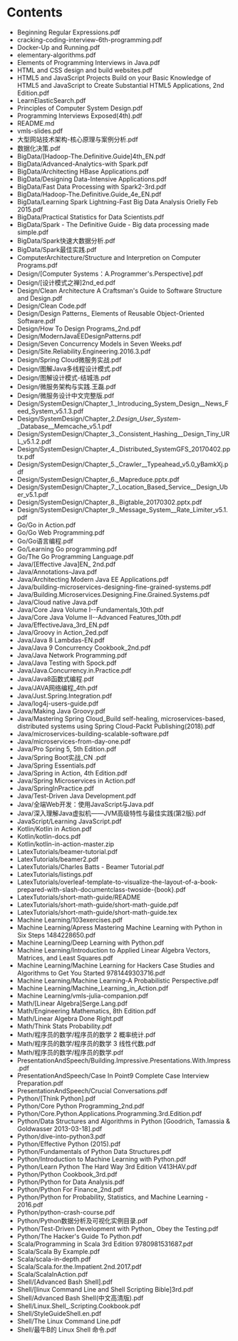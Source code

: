 # Contents
- Beginning Regular Expressions.pdf
- cracking-coding-interview-6th-programming.pdf
- Docker-Up and Running.pdf
- elementary-algorithms.pdf
- Elements of Programming Interviews in Java.pdf
- HTML and CSS design and build websites.pdf
- HTML5 and JavaScript Projects Build on your Basic Knowledge of HTML5 and JavaScript to Create Substantial HTML5 Applications, 2nd Edition.pdf
- LearnElasticSearch.pdf
- Principles of Computer System Design.pdf
- Programming Interviews Exposed(4th).pdf
- README.md
- vmls-slides.pdf
- 大型网站技术架构-核心原理与案例分析.pdf
- 数据化决策.pdf
- BigData/[Hadoop-The.Definitive.Guide]4th_EN.pdf
- BigData/Advanced-Analytics-with Spark.pdf
- BigData/Architecting HBase Applications.pdf
- BigData/Designing Data-Intensive Applications.pdf
- BigData/Fast Data Processing with Spark2-3rd.pdf
- BigData/Hadoop-The.Definitive.Guide_4e_EN.pdf
- BigData/Learning Spark Lightning-Fast Big Data Analysis Orielly Feb 2015.pdf
- BigData/Practical Statistics for Data Scientists.pdf
- BigData/Spark - The Definitive Guide - Big data processing made simple.pdf
- BigData/Spark快速大数据分析.pdf
- BigData/Spark最佳实践.pdf
- ComputerArchitecture/Structure and Interpretion on Computer Programs.pdf
- Design/[Computer Systems：A.Programmer's.Perspective].pdf
- Design/[设计模式之禅]2nd_ed.pdf
- Design/Clean Architecture A Craftsman's Guide to Software Structure and Design.pdf
- Design/Clean Code.pdf
- Design/Design Patterns_ Elements of Reusable Object-Oriented Software.pdf
- Design/How To Design Programs_2nd.pdf
- Design/ModernJavaEEDesignPatterns.pdf
- Design/Seven Concurrency Models in Seven Weeks.pdf
- Design/Site.Reliability.Engineering.2016.3.pdf
- Design/Spring Cloud微服务实战.pdf
- Design/图解Java多线程设计模式.pdf
- Design/图解设计模式-结城浩.pdf
- Design/微服务架构与实践.王磊.pdf
- Design/微服务设计中文完整版.pdf
- Design/SystemDesign/Chapter_1._Introducing_System_Design__News_Feed_System_v5.1.3.pdf
- Design/SystemDesign/Chapter_2._Design_User_System_-_Database__Memcache_v5.1.pdf
- Design/SystemDesign/Chapter_3._Consistent_Hashing__Design_Tiny_URL_v5.1.2.pdf
- Design/SystemDesign/Chapter_4._Distributed_SystemGFS_20170402.pptx.pdf
- Design/SystemDesign/Chapter_5._Crawler__Typeahead_v5.0_yBamkXj.pdf
- Design/SystemDesign/Chapter_6._Mapreduce.pptx.pdf
- Design/SystemDesign/Chapter_7._Location_Based_Service__Design_Uber_v5.1.pdf
- Design/SystemDesign/Chapter_8._Bigtable_20170302.pptx.pdf
- Design/SystemDesign/Chapter_9._Message_System__Rate_Limiter_v5.1.pdf
- Go/Go in Action.pdf
- Go/Go Web Programming.pdf
- Go/Go语言编程.pdf
- Go/Learning Go programming.pdf
- Go/The Go Programming Language.pdf
- Java/[Effective Java]EN_ 2nd.pdf
- Java/Annotations-Java.pdf
- Java/Architecting Modern Java EE Applications.pdf
- Java/building-microservices-designing-fine-grained-systems.pdf
- Java/Building.Microservices.Designing.Fine.Grained.Systems.pdf
- Java/Cloud native Java.pdf
- Java/Core Java Volume I--Fundamentals_10th.pdf
- Java/Core Java Volume II--Advanced Features_10th.pdf
- Java/EffectiveJava_3rd_EN.pdf
- Java/Groovy in Action_2ed.pdf
- Java/Java 8 Lambdas-EN.pdf
- Java/Java 9 Concurrency Cookbook_2nd.pdf
- Java/Java Network Programming.pdf
- Java/Java Testing with Spock.pdf
- Java/Java.Concurrency.in.Practice.pdf
- Java/Java8函数式编程.pdf
- Java/JAVA网络编程_4th.pdf
- Java/Just.Spring.Integration.pdf
- Java/log4j-users-guide.pdf
- Java/Making Java Groovy.pdf
- Java/Mastering Spring Cloud_Build self-healing, microservices-based, distributed systems using Spring Cloud-Packt Publishing(2018).pdf
- Java/microservices-building-scalable-software.pdf
- Java/microservices-from-day-one.pdf
- Java/Pro Spring 5, 5th Edition.pdf
- Java/Spring Boot实战_CN .pdf
- Java/Spring Essentials.pdf
- Java/Spring in Action, 4th Edition.pdf
- Java/Spring Microservices in Action.pdf
- Java/SpringInPractice.pdf
- Java/Test-Driven Java Development.pdf
- Java/全端Web开发：使用JavaScript与Java.pdf
- Java/深入理解Java虚拟机——JVM高级特性与最佳实践(第2版).pdf
- JavaScript/Learning JavaScript.pdf
- Kotlin/Kotlin in Action.pdf
- Kotlin/kotlin-docs.pdf
- Kotlin/kotlin-in-action-master.zip
- LatexTutorials/beamer-tutorial.pdf
- LatexTutorials/beamer2.pdf
- LatexTutorials/Charles Batts - Beamer Tutorial.pdf
- LatexTutorials/listings.pdf
- LatexTutorials/overleaf-template-to-visualize-the-layout-of-a-book-prepared-with-slash-documentclass-twoside-{book}.pdf
- LatexTutorials/short-math-guide/README
- LatexTutorials/short-math-guide/short-math-guide.pdf
- LatexTutorials/short-math-guide/short-math-guide.tex
- Machine Learning/103exercises.pdf
- Machine Learning/Apress Mastering Machine Learning with Python in Six Steps 1484228650.pdf
- Machine Learning/Deep Learning with Python.pdf
- Machine Learning/Introduction to Applied Linear Algebra Vectors, Matrices, and Least Squares.pdf
- Machine Learning/Machine Learning for Hackers Case Studies and Algorithms to Get You Started 9781449303716.pdf
- Machine Learning/Machine Learning-A Probabilistic Perspective.pdf
- Machine Learning/Machine_Learning_in_Action.pdf
- Machine Learning/vmls-julia-companion.pdf
- Math/[Linear Algebra]Serge.Lang.pdf
- Math/Engineering Mathematics, 8th Edition.pdf
- Math/Linear Algebra Done Right.pdf
- Math/Think Stats Probability.pdf
- Math/程序员的数学/程序员的数学 2 概率统计.pdf
- Math/程序员的数学/程序员的数学 3 线性代数.pdf
- Math/程序员的数学/程序员的数学.pdf
- PresentationAndSpeech/Building.Impressive.Presentations.With.Impress.pdf
- PresentationAndSpeech/Case In Point9 Complete Case Interview Preparation.pdf
- PresentationAndSpeech/Crucial Conversations.pdf
- Python/[Think Python].pdf
- Python/Core Python Programming_2nd.pdf
- Python/Core.Python.Applications.Programming.3rd.Edition.pdf
- Python/Data Structures and Algorithms in Python [Goodrich, Tamassia & Goldwasser 2013-03-18].pdf
- Python/dive-into-python3.pdf
- Python/Effective Python (2015).pdf
- Python/Fundamentals of Python Data Structures.pdf
- Python/Introduction to Machine Learning with Python.pdf
- Python/Learn Python The Hard Way 3rd Edition V413HAV.pdf
- Python/Python Cookbook_3rd.pdf
- Python/Python for Data Analysis.pdf
- Python/Python For Finance_2nd.pdf
- Python/Python for Probability, Statistics, and Machine Learning - 2016.pdf
- Python/python-crash-course.pdf
- Python/Python数据分析及可视化实例目录.pdf
- Python/Test-Driven Development with Python_ Obey the Testing.pdf
- Python/The Hacker's Guide To Python.pdf
- Scala/Programming in Scala 3rd Edition 9780981531687.pdf
- Scala/Scala By Example.pdf
- Scala/scala-in-depth.pdf
- Scala/Scala.for.the.Impatient.2nd.2017.pdf
- Scala/ScalaInAction.pdf
- Shell/[Advanced Bash Shell].pdf
- Shell/[linux Command Line and Shell Scripting Bible]3rd.pdf
- Shell/Advanced Bash Shell(中文高清版).pdf
- Shell/Linux.Shell_.Scripting.Cookbook.pdf
- Shell/StyleGuideShell.en.pdf
- Shell/The Linux Command Line.pdf
- Shell/最牛B的 Linux Shell 命令.pdf
